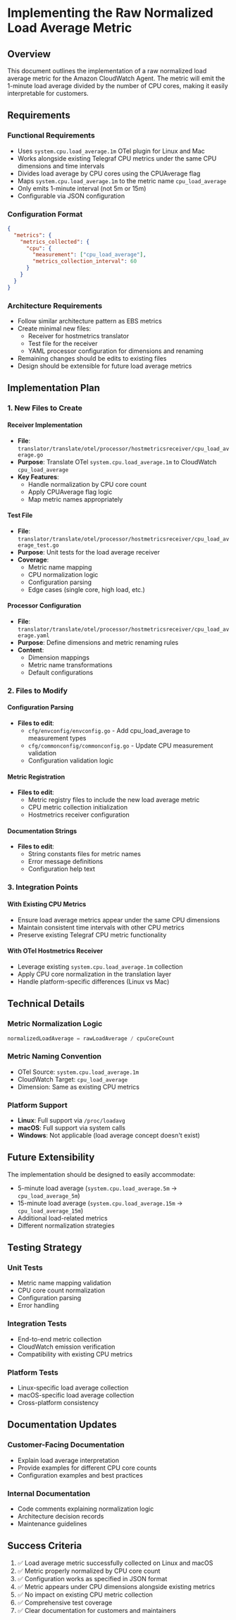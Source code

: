 # Implementing the Raw Normalized Load Average Metric

## Overview
This document outlines the implementation of a raw normalized load average metric for the Amazon CloudWatch Agent. The metric will emit the 1-minute load average divided by the number of CPU cores, making it easily interpretable for customers.

## Requirements

### Functional Requirements
- Uses `system.cpu.load_average.1m` OTel plugin for Linux and Mac
- Works alongside existing Telegraf CPU metrics under the same CPU dimensions and time intervals
- Divides load average by CPU cores using the CPUAverage flag
- Maps `system.cpu.load_average.1m` to the metric name `cpu_load_average`
- Only emits 1-minute interval (not 5m or 15m)
- Configurable via JSON configuration

### Configuration Format
```json
{
  "metrics": {
    "metrics_collected": {
      "cpu": {
        "measurement": ["cpu_load_average"],
        "metrics_collection_interval": 60
      }
    }
  }
}
```

### Architecture Requirements
- Follow similar architecture pattern as EBS metrics
- Create minimal new files:
  - Receiver for hostmetrics translator
  - Test file for the receiver
  - YAML processor configuration for dimensions and renaming
- Remaining changes should be edits to existing files
- Design should be extensible for future load average metrics

## Implementation Plan

### 1. New Files to Create

#### Receiver Implementation
- **File**: `translator/translate/otel/processor/hostmetricsreceiver/cpu_load_average.go`
- **Purpose**: Translate OTel `system.cpu.load_average.1m` to CloudWatch `cpu_load_average`
- **Key Features**:
  - Handle normalization by CPU core count
  - Apply CPUAverage flag logic
  - Map metric names appropriately

#### Test File
- **File**: `translator/translate/otel/processor/hostmetricsreceiver/cpu_load_average_test.go`
- **Purpose**: Unit tests for the load average receiver
- **Coverage**:
  - Metric name mapping
  - CPU normalization logic
  - Configuration parsing
  - Edge cases (single core, high load, etc.)

#### Processor Configuration
- **File**: `translator/translate/otel/processor/hostmetricsreceiver/cpu_load_average.yaml`
- **Purpose**: Define dimensions and metric renaming rules
- **Content**:
  - Dimension mappings
  - Metric name transformations
  - Default configurations

### 2. Files to Modify

#### Configuration Parsing
- **Files to edit**:
  - `cfg/envconfig/envconfig.go` - Add cpu_load_average to measurement types
  - `cfg/commonconfig/commonconfig.go` - Update CPU measurement validation
  - Configuration validation logic

#### Metric Registration
- **Files to edit**:
  - Metric registry files to include the new load average metric
  - CPU metric collection initialization
  - Hostmetrics receiver configuration

#### Documentation Strings
- **Files to edit**:
  - String constants files for metric names
  - Error message definitions
  - Configuration help text

### 3. Integration Points

#### With Existing CPU Metrics
- Ensure load average metrics appear under the same CPU dimensions
- Maintain consistent time intervals with other CPU metrics
- Preserve existing Telegraf CPU metric functionality

#### With OTel Hostmetrics Receiver
- Leverage existing `system.cpu.load_average.1m` collection
- Apply CPU core normalization in the translation layer
- Handle platform-specific differences (Linux vs Mac)

## Technical Details

### Metric Normalization Logic
```go
normalizedLoadAverage = rawLoadAverage / cpuCoreCount
```

### Metric Naming Convention
- OTel Source: `system.cpu.load_average.1m`
- CloudWatch Target: `cpu_load_average`
- Dimension: Same as existing CPU metrics

### Platform Support
- **Linux**: Full support via `/proc/loadavg`
- **macOS**: Full support via system calls
- **Windows**: Not applicable (load average concept doesn't exist)

## Future Extensibility

The implementation should be designed to easily accommodate:
- 5-minute load average (`system.cpu.load_average.5m` → `cpu_load_average_5m`)
- 15-minute load average (`system.cpu.load_average.15m` → `cpu_load_average_15m`)
- Additional load-related metrics
- Different normalization strategies

## Testing Strategy

### Unit Tests
- Metric name mapping validation
- CPU core count normalization
- Configuration parsing
- Error handling

### Integration Tests
- End-to-end metric collection
- CloudWatch emission verification
- Compatibility with existing CPU metrics

### Platform Tests
- Linux-specific load average collection
- macOS-specific load average collection
- Cross-platform consistency

## Documentation Updates

### Customer-Facing Documentation
- Explain load average interpretation
- Provide examples for different CPU core counts
- Configuration examples and best practices

### Internal Documentation
- Code comments explaining normalization logic
- Architecture decision records
- Maintenance guidelines

## Success Criteria

1. ✅ Load average metric successfully collected on Linux and macOS
2. ✅ Metric properly normalized by CPU core count
3. ✅ Configuration works as specified in JSON format
4. ✅ Metric appears under CPU dimensions alongside existing metrics
5. ✅ No impact on existing CPU metric collection
6. ✅ Comprehensive test coverage
7. ✅ Clear documentation for customers and maintainers